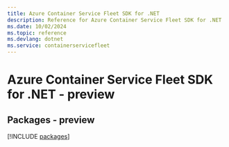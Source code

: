```yaml
---
title: Azure Container Service Fleet SDK for .NET
description: Reference for Azure Container Service Fleet SDK for .NET
ms.date: 10/02/2024
ms.topic: reference
ms.devlang: dotnet
ms.service: containerservicefleet
---
```

# Azure Container Service Fleet SDK for .NET - preview
## Packages - preview
[!INCLUDE [packages](container-service-fleet-index.md)]